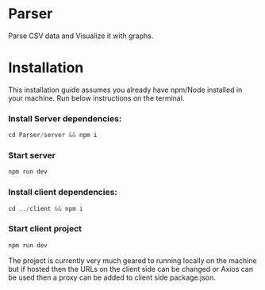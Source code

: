 # Parser
Parse CSV data and Visualize it with graphs.

# Installation

This installation guide assumes you already have npm/Node installed in your machine. Run below instructions on the terminal.

### Install Server dependencies: 
```javascript
cd Parser/server && npm i
```
### Start server
```javascript
npm run dev
```

### Install client dependencies: 
```javascript
cd ../client && npm i
```
### Start client project
```javascript
npm run dev
```

The project is currently very much geared to running locally on the machine but if hosted then the URLs on the client side can be changed or Axios can be used then a proxy can be added to client side package.json.
